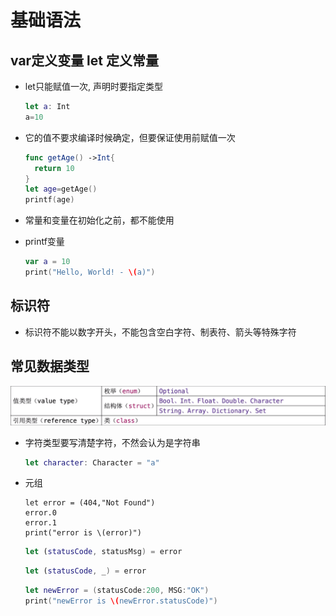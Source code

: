 # 基础语法

## var定义变量  let 定义常量

- let只能赋值一次, 声明时要指定类型

  ```swift
  let a: Int
  a=10
  ```

- 它的值不要求编译时候确定，但要保证使用前赋值一次

  ```swift
  func getAge() ->Int{
    return 10
  }
  let age=getAge()
  printf(age)
  ```

- 常量和变量在初始化之前，都不能使用

- printf变量

  ```swift
  var a = 10
  print("Hello, World! - \(a)")
  ```


## 标识符

- 标识符不能以数字开头，不能包含空白字符、制表符、箭头等特殊字符

## 常见数据类型

![image-20200628232853186](基础语法.assets/image-20200628232853186.png)

- 字符类型要写清楚字符，不然会认为是字符串

  ```swift
  let character: Character = "a"
  ```

- 元组

  ```swif
  let error = (404,"Not Found")
  error.0
  error.1
  print("error is \(error)")
  ```

  ```swift
  let (statusCode, statusMsg) = error
  ```

  ```swift
  let (statusCode, _) = error
  ```

  ```swift
  let newError = (statusCode:200, MSG:"OK")
  print("newError is \(newError.statusCode)")
  ```

  